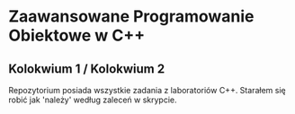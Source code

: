 # Zaawansowane Programowanie Obiektowe w C++

## Kolokwium 1 / Kolokwium 2

Repozytorium posiada wszystkie zadania z laboratoriów C++.
Starałem się robić jak 'należy' według zaleceń w skrypcie.
